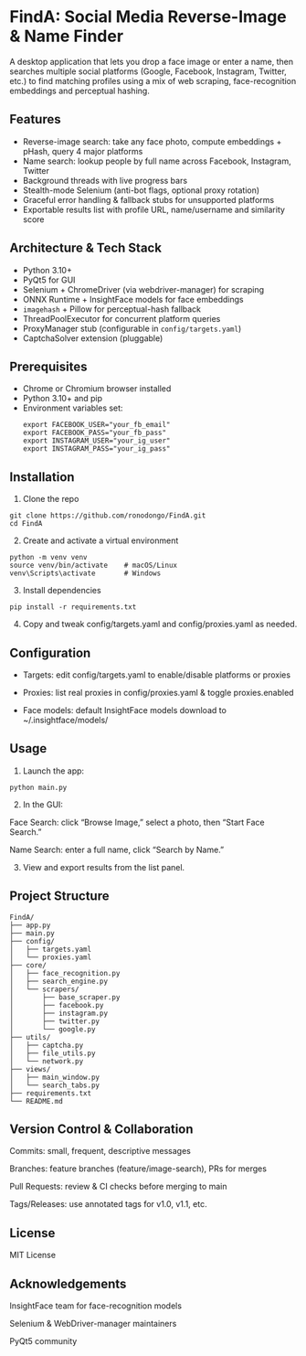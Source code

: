 # FindA: Social Media Reverse-Image & Name Finder

A desktop application that lets you drop a face image or enter a name, then searches multiple social platforms (Google, Facebook, Instagram, Twitter, etc.) to find matching profiles using a mix of web scraping, face-recognition embeddings and perceptual hashing.

## Features

- Reverse-image search: take any face photo, compute embeddings + pHash, query 4 major platforms  
- Name search: lookup people by full name across Facebook, Instagram, Twitter  
- Background threads with live progress bars  
- Stealth-mode Selenium (anti-bot flags, optional proxy rotation)  
- Graceful error handling & fallback stubs for unsupported platforms  
- Exportable results list with profile URL, name/username and similarity score  

## Architecture & Tech Stack

- Python 3.10+  
- PyQt5 for GUI  
- Selenium + ChromeDriver (via webdriver-manager) for scraping  
- ONNX Runtime + InsightFace models for face embeddings  
- `imagehash` + Pillow for perceptual-hash fallback  
- ThreadPoolExecutor for concurrent platform queries  
- ProxyManager stub (configurable in `config/targets.yaml`)  
- CaptchaSolver extension (pluggable)  

## Prerequisites

- Chrome or Chromium browser installed  
- Python 3.10+ and pip  
- Environment variables set:
  ```
  export FACEBOOK_USER="your_fb_email"
  export FACEBOOK_PASS="your_fb_pass"
  export INSTAGRAM_USER="your_ig_user"
  export INSTAGRAM_PASS="your_ig_pass" 
  ```

## Installation

1. Clone the repo

```
git clone https://github.com/ronodongo/FindA.git
cd FindA
```

2. Create and activate a virtual environment

```
python -m venv venv
source venv/bin/activate    # macOS/Linux
venv\Scripts\activate       # Windows 
```

3. Install dependencies

```
pip install -r requirements.txt
```

4. Copy and tweak config/targets.yaml and config/proxies.yaml as needed.


## Configuration

- Targets: edit config/targets.yaml to enable/disable platforms or proxies

- Proxies: list real proxies in config/proxies.yaml & toggle proxies.enabled

- Face models: default InsightFace models download to ~/.insightface/models/

## Usage

1. Launch the app:

```
python main.py
```


2. In the GUI:

 Face Search: click “Browse Image,” select a photo, then “Start Face Search.”

 Name Search: enter a full name, click “Search by Name.”

3. View and export results from the list panel.

## Project Structure

```
FindA/
├── app.py
├── main.py
├── config/
│   ├── targets.yaml
│   └── proxies.yaml
├── core/
│   ├── face_recognition.py
│   ├── search_engine.py
│   └── scrapers/
│       ├── base_scraper.py
│       ├── facebook.py
│       ├── instagram.py
│       ├── twitter.py
│       └── google.py
├── utils/
│   ├── captcha.py
│   ├── file_utils.py
│   └── network.py
├── views/
│   ├── main_window.py
│   └── search_tabs.py
├── requirements.txt
└── README.md
```

## Version Control & Collaboration

 Commits: small, frequent, descriptive messages

 Branches: feature branches (feature/image-search), PRs for merges

 Pull Requests: review & CI checks before merging to main

 Tags/Releases: use annotated tags for v1.0, v1.1, etc.



## License

MIT License 

## Acknowledgements

 InsightFace team for face-recognition models

 Selenium & WebDriver-manager maintainers

 PyQt5 community

